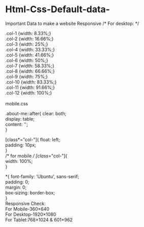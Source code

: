 # Html-Css-Default-data-
Important Data to make a website Responsive
/* For desktop: */
<div>.col-1 {width: 8.33%;}</div>
<div>.col-2 {width: 16.66%;}</div>
<div>.col-3 {width: 25%;}</div>
<div>.col-4 {width: 33.33%;}</div>
<div>.col-5 {width: 41.66%;}</div>
<div>.col-6 {width: 50%;}</div>
<div>.col-7 {width: 58.33%;}</div>
<div>.col-8 {width: 66.66%;}</div>
<div>.col-9 {width: 75%;}</div>
<div>.col-10 {width: 83.33%;}</div>
<div>.col-11 {width: 91.66%;}</div>
<div>.col-12 {width: 100%;}

</div>
<br>
mobile.css


.about-me::after{
    clear: both;<br>
    display: table;<br>
    content: '';<br>
}

[class*="col-"]{
    float: left;<br>
    padding: 10px;<br>
}
<br>
/* for mobile  */
[class*="col-"]{<br>
    width: 100%;<br>
}

*{
    font-family: 'Ubuntu', sans-serif;<br>
    padding: 0;<br>
    margin: 0;<br>
    box-sizing: border-box;<br>
}
<br>
Responsive Check:<br>
For Mobile-360×640<br>
For Desktop-1920×1080<br>
For Tablet:768×1024 & 601×962<br> 


